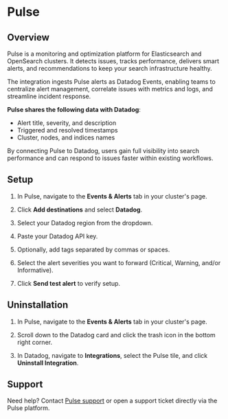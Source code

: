 # Pulse

## Overview

Pulse is a monitoring and optimization platform for Elasticsearch and OpenSearch clusters. It detects issues, tracks performance, delivers smart alerts, and recommendations to keep your search infrastructure healthy.

The integration ingests Pulse alerts as Datadog Events, enabling teams to centralize alert management, correlate issues with metrics and logs, and streamline incident response.

**Pulse shares the following data with Datadog**:

-   Alert title, severity, and description
-   Triggered and resolved timestamps
-   Cluster, nodes, and indices names

By connecting Pulse to Datadog, users gain full visibility into search performance and can respond to issues faster within existing workflows.

## Setup

1. In Pulse, navigate to the **Events & Alerts** tab in your cluster's page.

2. Click **Add destinations** and select **Datadog**.

3. Select your Datadog region from the dropdown.

4. Paste your Datadog API key.

5. Optionally, add tags separated by commas or spaces.

6. Select the alert severities you want to forward (Critical, Warning, and/or Informative).

7. Click **Send test alert** to verify setup.


## Uninstallation

1. In Pulse, navigate to the **Events & Alerts** tab in your cluster's page.

2. Scroll down to the Datadog card and click the trash icon in the bottom right corner. 

3. In Datadog, navigate to **Integrations**, select the Pulse tile, and click **Uninstall Integration**.

## Support

Need help? Contact [Pulse support][1] or open a support ticket directly via the Pulse platform.


[1]: mailto:info@pulse.support
